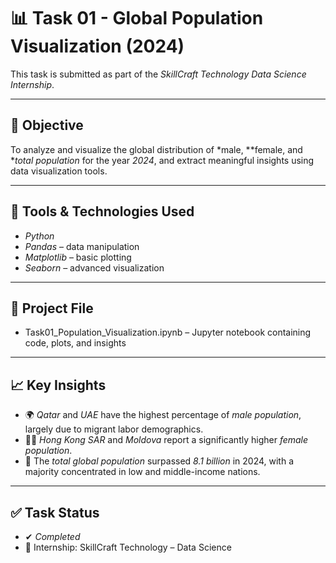 # 📊 Task 01 - Global Population Visualization (2024)

This task is submitted as part of the *SkillCraft Technology Data Science Internship*.

---

## 🎯 Objective

To analyze and visualize the global distribution of *male, **female, and **total population* for the year *2024*, and extract meaningful insights using data visualization tools.

---

## 🧰 Tools & Technologies Used

- *Python*
- *Pandas* – data manipulation
- *Matplotlib* – basic plotting
- *Seaborn* – advanced visualization

---

## 📁 Project File

- Task01_Population_Visualization.ipynb – Jupyter notebook containing code, plots, and insights

---

## 📈 Key Insights

- 🌍 *Qatar* and *UAE* have the highest percentage of *male population*, largely due to migrant labor demographics.
- 👩‍🦰 *Hong Kong SAR* and *Moldova* report a significantly higher *female population*.
- 👥 The *total global population* surpassed *8.1 billion* in 2024, with a majority concentrated in low and middle-income nations.

---

## ✅ Task Status

- ✔ *Completed*
- 📅 Internship: SkillCraft Technology – Data Science

